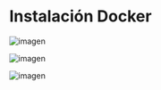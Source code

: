 # Instalación Docker

![imagen](https://github.com/CrqzyRod/EjerciciosDockerSRI/assets/122454007/61afee03-275d-45b6-8096-fe76175768d6)

![imagen](https://github.com/CrqzyRod/EjerciciosDockerSRI/assets/122454007/96098638-5f94-4352-930b-fc753090d380)

![imagen](https://github.com/CrqzyRod/EjerciciosDockerSRI/assets/122454007/2988cddf-0929-4acd-82fd-c30484ef151d)

